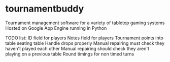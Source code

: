 # tournamentbuddy
Tournament management software for a variety of tabletop gaming systems
Hosted on Google App Engine running in Python

TODO list:
ID field for players
Notes field for players
Tournament points into table seating table
Handle drops properly
Manual repairing must check they haven't played each other
Manual repairing should check they aren't playing on a previous table
Round timings for non timed turns